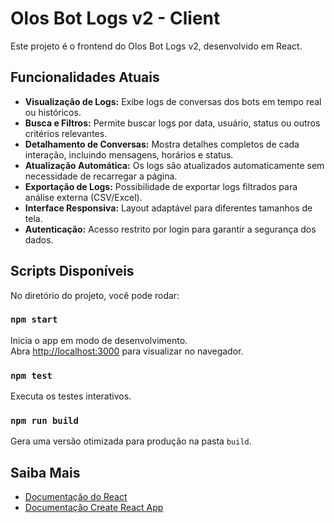# Olos Bot Logs v2 - Client

Este projeto é o frontend do Olos Bot Logs v2, desenvolvido em React.

## Funcionalidades Atuais

- **Visualização de Logs:** Exibe logs de conversas dos bots em tempo real ou históricos.
- **Busca e Filtros:** Permite buscar logs por data, usuário, status ou outros critérios relevantes.
- **Detalhamento de Conversas:** Mostra detalhes completos de cada interação, incluindo mensagens, horários e status.
- **Atualização Automática:** Os logs são atualizados automaticamente sem necessidade de recarregar a página.
- **Exportação de Logs:** Possibilidade de exportar logs filtrados para análise externa (CSV/Excel).
- **Interface Responsiva:** Layout adaptável para diferentes tamanhos de tela.
- **Autenticação:** Acesso restrito por login para garantir a segurança dos dados.

## Scripts Disponíveis

No diretório do projeto, você pode rodar:

### `npm start`

Inicia o app em modo de desenvolvimento.\
Abra [http://localhost:3000](http://localhost:3000) para visualizar no navegador.

### `npm test`

Executa os testes interativos.

### `npm run build`

Gera uma versão otimizada para produção na pasta `build`.

## Saiba Mais

- [Documentação do React](https://reactjs.org/)
- [Documentação Create React App](https://facebook.github.io/create-react-app/docs/getting-started)

